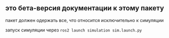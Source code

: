 ## это бета-версия документации к этому пакету
пакет должен одержать все, что относится исключительно к симуляции  

  
запуск симуляции через `ros2 launch simulation sim.launch.py`